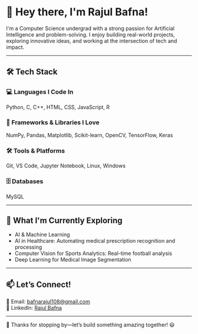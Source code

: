 # 👋 Hey there, I'm Rajul Bafna!

I'm a Computer Science undergrad with a strong passion for Artificial Intelligence and problem-solving. I enjoy building real-world projects, exploring innovative ideas, and working at the intersection of tech and impact.

---

## 🛠️ Tech Stack

### 💻 Languages I Code In
Python, C, C++, HTML, CSS, JavaScript, R

### 🚀 Frameworks & Libraries I Love
NumPy, Pandas, Matplotlib, Scikit-learn, OpenCV, TensorFlow, Keras

### 🛠️ Tools & Platforms
Git, VS Code, Jupyter Notebook, Linux, Windows

### 🗄️ Databases
MySQL

---

## 🌱 What I'm Currently Exploring
- AI & Machine Learning  
- AI in Healthcare: Automating medical prescription recognition and processing  
- Computer Vision for Sports Analytics: Real-time football analysis  
- Deep Learning for Medical Image Segmentation  

---

## 📫 Let’s Connect!
📧 Email: bafnarajul108@gmail.com  
🔗 LinkedIn: [Rajul Bafna](https://www.linkedin.com/in/rajul-bafna-88b2382a7/)

---

🚀 Thanks for stopping by—let’s build something amazing together! 😃
